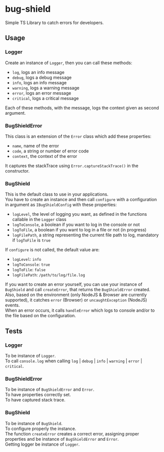 # bug-shield

Simple TS Library to catch errors for developers.

## Usage

### Logger

Create an instance of `Logger`, then you can call these methods:
- `log`, logs an info message
- `debug`, logs a debug message
- `info`, logs an info message
- `warning`, logs a warning message
- `error`, logs an error message
- `critical`, logs a critical message

Each of these methods, with the message, logs the context given as second argument.  

### BugShieldError

This class is an extension of the `Error` class which add these properties:
- `name`, name of the error
- `code`, a string or number of error code
- `context`, the context of the error

It captures the stackTrace using `Error.captureStackTrace()` in the constructor.

### BugShield

This is the default class to use in your applications.  
You have to create an instance and then call `configure` with a configuration in argument as `IBugShieldConfig` with these properties:
- `logLevel`, the level of logging you want, as defined in the functions callable in the `Logger` class
- `logToConsole`, a boolean if you want to log in the console or not
- `logToFile`, a boolean if you want to log in a file or not (in progress)
- `logFilePath`, a string representing the current file path to log, mandatory if `logToFile` is `true`

If `configure` is not called, the default value are:
- `logLevel`: `info`
- `logToConsole`: `true`
- `logToFile`: `false`
- `logFilePath`: `/path/to/log/file.log`

If you want to create an error yourself, you can use your instance of `BugShield` and call `createError`, that returns the `BugShieldError` created.
Also, based on the environment (only NodeJS & Browser are currently supported), it catches `error` (Browser) or `uncaughtException` (NodeJS) events.  
When an error occurs, it calls `handleError` which logs to console and/or to the file based on the configuration.

## Tests

### Logger

To be instance of `Logger`.  
To call `console.log` when calling `log` | `debug` | `info` | `warning` | `error` | `critical`.  

### BugShieldError

To be instance of `BugShieldError` and `Error`.  
To have properties correctly set.  
To have captured stack trace.

### BugShield

To be instance of `BugShield`.  
To configure properly the instance.  
The function `createError` creates a correct error, assigning proper properties and be instance of `BugShieldError` and `Error`.  
Getting logger be instance of `Logger`.
